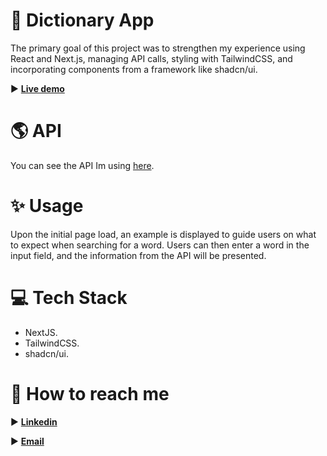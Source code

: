 # 📙 Dictionary App

The primary goal of this project was to strengthen my experience using React and Next.js, managing API calls, styling with TailwindCSS, and incorporating components from a framework like shadcn/ui.

 ► **[Live demo](dictionary-apiproject.vercel.app/)**

#  🌎 API

You can see the API Im using [here](https://dictionaryapi.dev/). 

# ✨ Usage

Upon the initial page load, an example is displayed to guide users on what to expect when searching for a word. Users can then enter a word in the input field, and the information from the API will be presented.

# 💻 Tech Stack

 - NextJS.
 - TailwindCSS.
 - shadcn/ui.

# 👀 How to reach me
 
► [**Linkedin**](https://www.linkedin.com/in/imanol-herrero-932956247/)

► [**Email**](imano.arias@gmail.com)

